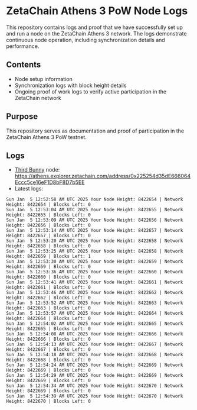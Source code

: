 # ZetaChain Athens 3 PoW Node Logs
This repository contains logs and proof that we have successfully set up and run a node on the ZetaChain Athens 3 network. The logs demonstrate continuous node operation, including synchronization details and performance.

## Contents
- Node setup information
- Synchronization logs with block height details
- Ongoing proof of work logs to verify active participation in the ZetaChain network

## Purpose
This repository serves as documentation and proof of participation in the ZetaChain Athens 3 PoW testnet.

## Logs

- [Third Bunny](https://thirdbunny.xyz/) node: https://athens.explorer.zetachain.com/address/0x225254d35dE666064Eccc5ce16eF1D8bF8D7b5EE
- Latest logs:
```
Sun Jan  5 12:52:58 AM UTC 2025 Your Node Height: 8422654 | Network Height: 8422654 | Blocks Left: 0
Sun Jan  5 12:53:04 AM UTC 2025 Your Node Height: 8422655 | Network Height: 8422655 | Blocks Left: 0
Sun Jan  5 12:53:09 AM UTC 2025 Your Node Height: 8422656 | Network Height: 8422656 | Blocks Left: 0
Sun Jan  5 12:53:14 AM UTC 2025 Your Node Height: 8422657 | Network Height: 8422657 | Blocks Left: 0
Sun Jan  5 12:53:20 AM UTC 2025 Your Node Height: 8422658 | Network Height: 8422658 | Blocks Left: 0
Sun Jan  5 12:53:25 AM UTC 2025 Your Node Height: 8422658 | Network Height: 8422659 | Blocks Left: 1
Sun Jan  5 12:53:30 AM UTC 2025 Your Node Height: 8422659 | Network Height: 8422659 | Blocks Left: 0
Sun Jan  5 12:53:36 AM UTC 2025 Your Node Height: 8422660 | Network Height: 8422660 | Blocks Left: 0
Sun Jan  5 12:53:41 AM UTC 2025 Your Node Height: 8422661 | Network Height: 8422661 | Blocks Left: 0
Sun Jan  5 12:53:46 AM UTC 2025 Your Node Height: 8422662 | Network Height: 8422662 | Blocks Left: 0
Sun Jan  5 12:53:52 AM UTC 2025 Your Node Height: 8422663 | Network Height: 8422663 | Blocks Left: 0
Sun Jan  5 12:53:57 AM UTC 2025 Your Node Height: 8422664 | Network Height: 8422664 | Blocks Left: 0
Sun Jan  5 12:54:02 AM UTC 2025 Your Node Height: 8422665 | Network Height: 8422665 | Blocks Left: 0
Sun Jan  5 12:54:08 AM UTC 2025 Your Node Height: 8422666 | Network Height: 8422666 | Blocks Left: 0
Sun Jan  5 12:54:13 AM UTC 2025 Your Node Height: 8422667 | Network Height: 8422667 | Blocks Left: 0
Sun Jan  5 12:54:18 AM UTC 2025 Your Node Height: 8422668 | Network Height: 8422668 | Blocks Left: 0
Sun Jan  5 12:54:24 AM UTC 2025 Your Node Height: 8422669 | Network Height: 8422669 | Blocks Left: 0
Sun Jan  5 12:54:29 AM UTC 2025 Your Node Height: 8422669 | Network Height: 8422669 | Blocks Left: 0
Sun Jan  5 12:54:34 AM UTC 2025 Your Node Height: 8422670 | Network Height: 8422669 | Blocks Left: 0
Sun Jan  5 12:54:39 AM UTC 2025 Your Node Height: 8422670 | Network Height: 8422670 | Blocks Left: 0
```
